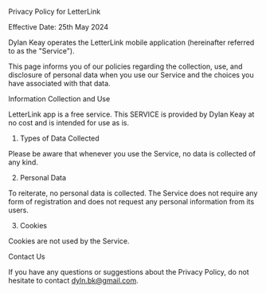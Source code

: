 Privacy Policy for LetterLink

Effective Date: 25th May 2024

Dylan Keay operates the LetterLink mobile application (hereinafter referred to as the "Service").

This page informs you of our policies regarding the collection, use, and disclosure of personal data when you use our Service and the choices you have associated with that data.

Information Collection and Use

LetterLink app is a free service. This SERVICE is provided by Dylan Keay at no cost and is intended for use as is.

1. Types of Data Collected

Please be aware that whenever you use the Service, no data is collected of any kind.

2. Personal Data

To reiterate, no personal data is collected. The Service does not require any form of registration and does not request any personal information from its users.

3. Cookies

Cookies are not used by the Service.

Contact Us

If you have any questions or suggestions about the Privacy Policy, do not hesitate to contact dyln.bk@gmail.com.
